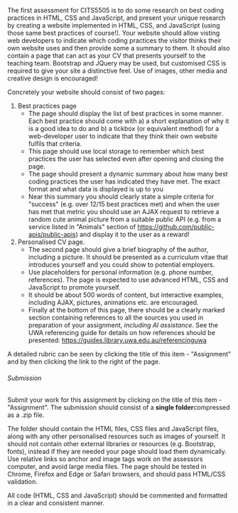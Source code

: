 The first assessment for CITS5505 is to do some research on best coding practices in HTML, CSS and JavaScript, and present your unique research by creating a website implemented in HTML, CSS, and JavaScript (using those same best practices of course!). Your website should allow visting web developers to indicate which coding practices the visitor thinks their own website uses and then provide some a summary to them. It should also contain a page that can act as your CV that presents yourself to the teaching team. Bootstrap and JQuery may be used, but customised CSS is required to give your site a distinctive feel. Use of images, other media and creative design is encouraged!

Concretely your website should consist of two pages:

1. Best practices page 
   - The page should display the list of best practices in some manner. Each best practice should come with a) a short explanation of why it is a good idea to do and b) a tickbox (or equivalent method) for a web-developer user to indicate that they think their own website fulfils that criteria.
   - This page should use local storage to remember which best practices the user has selected even after opening and closing the page.
   - The page should present a dynamic summary about how many best coding practices the user has indicated they have met. The exact format and what data is displayed is up to you
   - Near this summary you should clearly state a simple criteria for "success" (e.g. over 12/15 best practices met) and when the user has met that metric you should use an AJAX request to retrieve a random cute animal picture from a suitable public API (e.g. from a service listed in "Animals" section of https://github.com/public-apis/public-apis) and display it to the user as a reward!
2. Personalised CV page. 
   - The second page should give a brief biography of the author, including a picture. It should be presented as a curriculum vitae that introduces yourself and you could show to potential employers.
   - Use placeholders for personal information (e.g. phone number, references). The page is expected to use advanced HTML, CSS and JavaScript to promote yourself.
   - It should be about 500 words of content, but interactive examples, including AJAX, pictures, animations etc. are encouraged.
   - Finally at the bottom of this page, there should be a clearly marked section containing references to all the sources you used in preparation of your assignment, *including AI assistance*. See the UWA referencing guide for details on how references should be presented: https://guides.library.uwa.edu.au/referencinguwa

A detailed rubric can be seen by clicking the title of this item - "Assignment" and by then clicking the link to the right of the page.

###### Submission

Submit your work for this assignment by clicking on the title of this item - "Assignment". The submission should consist of a **single folder**compressed as a .zip file.

The folder should contain the HTML files, CSS files and JavaScript files, along with any other personalised resources such as images of yourself. It should not contain other external libraries or resources (e.g. Bootstrap, fonts), instead if they are needed your page should load them dynamically. Use relative links so anchor and image tags work on the assessors computer, and avoid large media files. The page should be tested in Chrome, Firefox and Edge or Safari browsers, and should pass HTML/CSS validation.

All code (HTML, CSS and JavaScript) should be commented and formatted in a clear and consistent manner.
